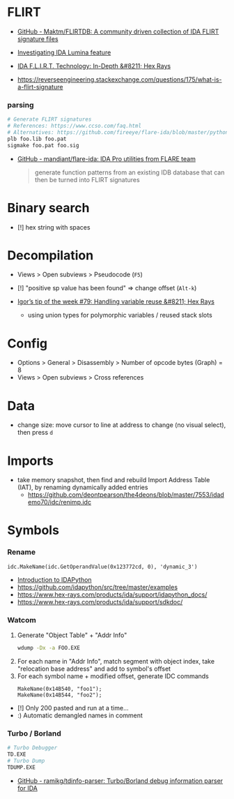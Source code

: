 # FLIRT

- [GitHub \- Maktm/FLIRTDB: A community driven collection of IDA FLIRT signature files](https://github.com/Maktm/FLIRTDB)

- [Investigating IDA Lumina feature ](https://www.synacktiv.com/en/publications/investigating-ida-lumina-feature.html)
- [IDA F\.L\.I\.R\.T\. Technology: In\-Depth &\#8211; Hex Rays](https://www.hex-rays.com/products/ida/tech/flirt/in_depth/)
- https://reverseengineering.stackexchange.com/questions/175/what-is-a-flirt-signature

### parsing

```bash
# Generate FLIRT signatures
# References: https://www.ccso.com/faq.html
# Alternatives: https://github.com/fireeye/flare-ida/blob/master/python/flare/idb2pat.py
plb foo.lib foo.pat
sigmake foo.pat foo.sig
```

- [GitHub \- mandiant/flare\-ida: IDA Pro utilities from FLARE team](https://github.com/mandiant/flare-ida#idb2pat)
	> generate function patterns from an existing IDB database that can then be turned into FLIRT signatures

# Binary search

- [!] hex string with spaces

# Decompilation

- Views > Open subviews > Pseudocode (`F5`)
- [!] "positive sp value has been found" => change offset (`Alt-k`)

- [Igor’s tip of the week \#79: Handling variable reuse &\#8211; Hex Rays](https://hex-rays.com/blog/igors-tip-of-the-week-79-handling-variable-reuse/)
    - using union types for polymorphic variables / reused stack slots

# Config

- Options > General > Disassembly > Number of opcode bytes (Graph) = 8
- Views > Open subviews > Cross references

# Data

- change size: move cursor to line at address to change (no visual select), then press `d`

# Imports

- take memory snapshot, then find and rebuild Import Address Table (IAT), by renaming dynamically added entries
    - https://github.com/deontpearson/the4deons/blob/master/7553/idademo70/idc/renimp.idc

# Symbols

### Rename

```
idc.MakeName(idc.GetOperandValue(0x123772cd, 0), 'dynamic_3')
```

- [Introduction to IDAPython](http://www.openrce.org/articles/full_view/11)
- https://github.com/idapython/src/tree/master/examples
- https://www.hex-rays.com/products/ida/support/idapython_docs/
- https://www.hex-rays.com/products/ida/support/sdkdoc/

### Watcom

1. Generate "Object Table" + "Addr Info"
    ```bash
    wdump -Dx -a FOO.EXE
    ```
2. For each name in "Addr Info", match segment with object index, take "relocation base address" and add to symbol's offset
3. For each symbol name + modified offset, generate IDC commands
    ```
    MakeName(0x14B540, "foo1");
    MakeName(0x14B544, "foo2");
    ```
- [!] Only 200 pasted and run at a time...
- :) Automatic demangled names in comment

### Turbo / Borland

```bash
# Turbo Debugger
TD.EXE
# Turbo Dump
TDUMP.EXE
```

- [GitHub \- ramikg/tdinfo\-parser: Turbo/Borland debug information parser for IDA](https://github.com/ramikg/tdinfo-parser)

